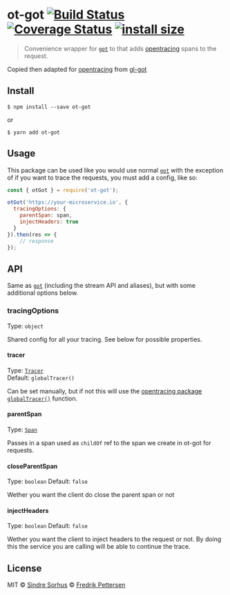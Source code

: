 # ot-got [![Build Status](https://travis-ci.com/Fumler/ot-got.svg?branch=master)](https://travis-ci.com/Fumler/ot-got) [![Coverage Status](https://coveralls.io/repos/github/Fumler/ot-got/badge.svg?branch=master)](https://coveralls.io/github/Fumler/ot-got?branch=master) [![install size](https://packagephobia.now.sh/badge?p=ot-got)](https://packagephobia.now.sh/result?p=ot-got) 

> Convenience wrapper for [`got`](https://github.com/sindresorhus/got) to that adds [opentracing](https://opentracing.io/) spans to the request.

Copied then adapted for [opentracing](https://opentracing.io/) from [gl-got](https://github.com/singapore/gl-got)

## Install

```
$ npm install --save ot-got
```

or

```
$ yarn add ot-got
```


## Usage
This package can be used like you would use normal [`got`](https://github.com/sindresorhus/got) with the exception of if you want to trace the requests, you must add a config, like so:

```js
const { otGot } = require('ot-got');

otGot('https://your-microservice.io', {
  tracingOptions: {
    parentSpan: span,
    injectHeaders: true
  }
}).then(res => {
	// response
});
```


## API

Same as [`got`](https://github.com/sindresorhus/got) (including the stream API and aliases), but with some additional options below.

### tracingOptions

Type: `object`

Shared config for all your tracing. See below for possible properties.

#### tracer

Type: [`Tracer`](https://github.com/opentracing/opentracing-javascript/blob/master/src/tracer.ts)<br>
Default: `globalTracer()`

Can be set manually, but if not this will use the [opentracing package `globalTracer()`](https://github.com/opentracing/opentracing-javascript/blob/master/src/global_tracer.ts) function.

#### parentSpan

Type: [`Span`](https://github.com/opentracing/opentracing-javascript/blob/master/src/span.ts)

Passes in a span used as `childOf` ref to the span we create in ot-got for requests.

#### closeParentSpan

Type: `boolean`
Default: `false`<br>

Wether you want the client do close the parent span or not

#### injectHeaders

Type: `boolean`
Default: `false`<br>

Wether you want the client to inject headers to the request or not. By doing this the service you are calling will be able to continue the trace.


## License

MIT
© [Sindre Sorhus](https://sindresorhus.com)
© [Fredrik Pettersen](http://whg.no)
